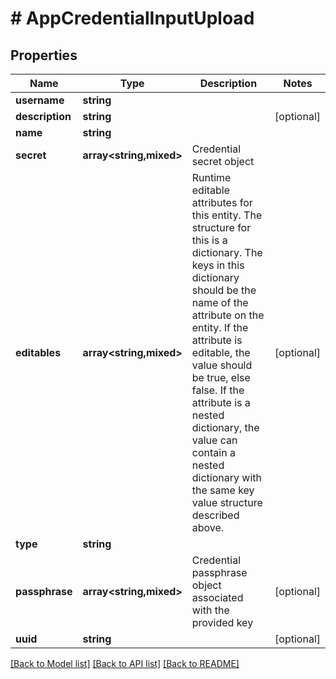 # # AppCredentialInputUpload

## Properties

Name | Type | Description | Notes
------------ | ------------- | ------------- | -------------
**username** | **string** |  |
**description** | **string** |  | [optional]
**name** | **string** |  |
**secret** | **array<string,mixed>** | Credential secret object |
**editables** | **array<string,mixed>** | Runtime editable attributes for this entity. The structure for this is a dictionary. The keys in this dictionary should be the name of the attribute on the entity. If the attribute is editable, the value should be true, else false. If the attribute is a nested dictionary, the value can contain a nested dictionary with the same key value structure described above. | [optional]
**type** | **string** |  |
**passphrase** | **array<string,mixed>** | Credential passphrase object associated with the provided key | [optional]
**uuid** | **string** |  | [optional]

[[Back to Model list]](../../README.md#models) [[Back to API list]](../../README.md#endpoints) [[Back to README]](../../README.md)
